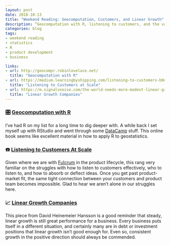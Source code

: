 ```yaml
---
layout: post
date: 2018-10-13
title: "Weekend Reading: Geocomputation, Customers, and Linear Growth"
description: “Geocomputation with R, listening to customers, and the value of linear growth.”
categories: blog
tags:
- weekend reading
- statistics
- R
- product development
- business

links:
- url: http://geocompr.robinlovelace.net/
  title: "Geocomputation with R"
- url: https://medium.learningbyshipping.com/listening-to-customers-b0d4f6a3b275
  title: "Listening to Customers at Scale"
- url: https://m.signalvnoise.com/the-world-needs-more-modest-linear-growth-companies-please-make-some-609b5a10a9e0
  title: "Linear Growth Companies"
---
```


### 🎛 [Geocomputation with R](http://geocompr.robinlovelace.net/) 

I’ve had R on my list for a long time to dig deeper with. A while back I set myself up with RStudio and went through some [DataCamp]() stuff. This online book seems like excellent material in how to apply R to geostatistics.

### ☎️ [Listening to Customers At Scale](https://medium.learningbyshipping.com/listening-to-customers-b0d4f6a3b275)

Given where we are with [Fulcrum](https://www.fulcrumapp.com) in the product lifecycle, this rang very familiar on the struggles with how to listen to customers effectively, who to listen to, and how to absorb or deflect ideas. Once you get past product-market fit, the same tight connection between your customers and product team becomes impossible. Glad to hear we aren’t alone in our struggles here.

### 📈 [Linear Growth Companies](https://m.signalvnoise.com/the-world-needs-more-modest-linear-growth-companies-please-make-some-609b5a10a9e0)

This piece from David Heinemeier Hansson is a good reminder that steady, linear growth is still great performance for a business. Every business puts itself in a different situation, and certainly many are in debt or investment positions that linear growth isn’t good enough for. Even so, consistent growth in the positive direction should always be commended.
